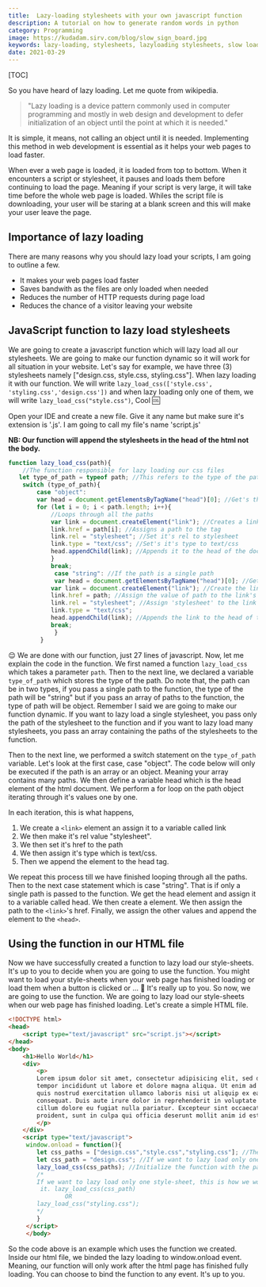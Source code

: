 ```yaml
---
title:  Lazy-loading stylesheets with your own javascript function
description: A tutorial on how to generate random words in python
category: Programming
image: https://kudadam.sirv.com/blog/slow_sign_board.jpg
keywords: lazy-loading, stylesheets, lazyloading stylesheets, slow loading
date: 2021-03-29
---
```


[TOC]

So you have heard of lazy loading. Let me quote from wikipedia. 
> "Lazy loading is a device pattern commonly used in computer programming and mostly in 
> web design and development to defer initialization of an object until the point at 
> which it is needed."

It is simple, it means, not calling an object until it is needed. Implementing this method in web development is essential as it helps your web pages to load faster. 

When ever a web page is loaded, it is loaded from top to bottom. When it encounters a script or stylesheet, it pauses and loads them before continuing to load the page.
Meaning if your script is very large, it will take time before the whole web page is loaded.
Whiles the script file is downloading, your user will be staring at a blank screen and this will make your user leave the page.


## Importance of lazy loading

There are many reasons why you should lazy load your scripts, I am going to outline a few.

- It makes your web pages load faster
- Saves bandwith as the files are only loaded when needed
- Reduces the number of HTTP requests during page load
- Reduces the chance of a visitor leaving your website

## JavaScript function to lazy load stylesheets
We are going to create a javascript function which will lazy load all our stylesheets. We are going to make our function dynamic so it will work for all situation in your website.
Let's say for example, we have three (3) stylesheets namely ["design.css, style.css, styling.css"]. When lazy loading it with our function.
We will write `lazy_load_css(['style.css', 'styling.css','design.css'])` and when lazy loading only one of them, we will write `lazy_load_css("style.css")`, Cool :cool:

Open your IDE and create a new file. Give it any name but make sure it's extension is '.js'. I am going to call my file's name 'script.js'

__NB: Our function will append the stylesheets in the head of the html not the body.__

```javascript
function lazy_load_css(path){
    //The function responsible for lazy loading our css files
   let type_of_path = typeof path; //This refers to the type of the path. It can be string or object 
    switch (type_of_path){ 
        case "object":
        var head = document.getElementsByTagName("head")[0]; //Get's the head element 
        for (let i = 0; i < path.length; i++){ 
            //Loops through all the paths
            var link = document.createElement("link"); //Creates a link element 
            link.href = path[i]; //Assigns a path to the tag 
            link.rel = "stylesheet"; //Set it's rel to stylesheet 
            link.type = "text/css"; //Set's it's type to text/css
            head.appendChild(link); //Appends it to the head of the document.
            }
            break;
             case "string": //If the path is a single path
             var head = document.getElementsByTagName("head")[0]; //Get the head element from the html document
            var link = document.createElement("link"); //Create the link element
            link.href = path; //Assign the value of path to the link's href 
            link.rel = "stylesheet"; //Assign 'stylesheet' to the link 
            link.type = "text/css";
            head.appendChild(link); //Appends the link to the head of the document. 
            break;
             } 
         } 
```

:relieved: We are done with our function, just 27 lines of javascript.
Now, let me explain the code in the function. We first named a function `lazy_load_css` which takes a parameter `path`.
Then to the next line, we declared a variable `type_of_path` which stores the type of the
path. Do note that, the path can be in two types, if you pass a single path to the
function, the type of the path will be "string" but if you pass an array of paths to the
function, the type of path will be object. Remember I said we are going to make our 
function dynamic.
If you want to lazy load a single stylesheet, you pass only the path of the stylesheet
to the function and if you want to lazy load many stylesheets, you pass an array
containing the paths of the stylesheets to the function.

Then to the next line, we performed a switch statement on the `type_of_path` variable. Let's look at the first case, case "object". The code below will only be executed if the path is an array or an object. Meaning your array contains many paths. We then define a variable head which is the head element of the html document.
We perform a for loop on the path object iterating through it's values one by one. 

In each iteration, this is what happens,

1.   We create a `<link>` element an assign it to a variable called link
2.   We then make it's rel value "stylesheet".
3.   We then set it's href to the path
4.   We then assign it's type which is text/css.
5.  Then we append the element to the head tag.

We repeat this process till we have finished looping through all the paths.
Then to the next case statement which is case "string". That is if only a single path is passed to the function.
We get the head element and assign it to a variable called head. We then create a <link> element.
We then assign the path to the `<link>`'s href.
Finally, we assign the other values and append the element to the `<head>`. 

## Using the function in our HTML file

Now we have successfully created a function to lazy load our style-sheets. It's up to you to decide when you are going to use the function.
You might want to load your style-sheets when your web page has finished loading or load them when a button is clicked or ... :thinking:
It's really up to you. So now, we are going to use the function. We are going to lazy load our  style-sheets when our web page has finished loading.
Let's create a simple HTML file. 

```html
<!DOCTYPE html>
<head>
    <script type="text/javascript" src="script.js"></script>
</head>
<body>
    <h1>Hello World</h1>
    <div>
        <p>
        Lorem ipsum dolor sit amet, consectetur adipisicing elit, sed do eiusmod
        tempor incididunt ut labore et dolore magna aliqua. Ut enim ad minim veniam,
        quis nostrud exercitation ullamco laboris nisi ut aliquip ex ea commodo
        consequat. Duis aute irure dolor in reprehenderit in voluptate velit esse
        cillum dolore eu fugiat nulla pariatur. Excepteur sint occaecat cupidatat non
        proident, sunt in culpa qui officia deserunt mollit anim id est laborum.
        </p>
    </div> 
    <script type="text/javascript">
     window.onload = function(){
        let css_paths = ["design.css","style.css","styling.css"]; //The paths to the css files we want to lazy load.                         
        let css_path = "design.css"; //If we want to lazy load only one stylesheet, this will be the code                         
        lazy_load_css(css_paths); //Initialize the function with the paths.             
        /*
        If we want to lazy load only one style-sheet, this is how we would do
         it. lazy_load_css(css_path)
                OR 
        lazy_load_css("styling.css"); 
        */ 
        }
     </script>
     </body>
```
So the code above is an example which uses the function we created. Inside our html file, we binded the lazy loading to window.onload event. Meaning, our function will only work after the html page has finished fully loading. You can choose to bind the function to any event. It's up to you. 


